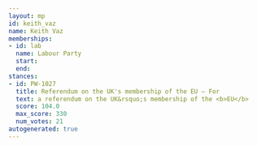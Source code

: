 ```yaml
---
layout: mp
id: keith_vaz
name: Keith Vaz
memberships:
- id: lab
  name: Labour Party
  start: 
  end: 
stances:
- id: PW-1027
  title: Referendum on the UK's membership of the EU — For
  text: a referendum on the UK&rsquo;s membership of the <b>EU</b>
  score: 104.0
  max_score: 330
  num_votes: 21
autogenerated: true
---
```

